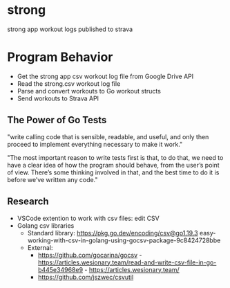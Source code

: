 # strong
strong app workout logs published to strava

# Program Behavior
- Get the strong app csv workout log file from Google Drive API
- Read the strong.csv workout log file
- Parse and convert workouts to Go workout structs
- Send workouts to Strava API

## The Power of Go Tests

"write calling code that is sensible, readable, and useful, and only then proceed to implement everything necessary to make it work."

"The most important reason to write tests first is that, to do that, we need to have a clear idea of how the program should behave, from the user’s point of view. There’s some thinking involved in that, and the best time to do it is before we’ve written any code."



## Research
- VSCode extention to work with csv files: edit CSV
- Golang csv libraries
    - Standard library: https://pkg.go.dev/encoding/csv@go1.19.3
easy-working-with-csv-in-golang-using-gocsv-package-9c8424728bbe
    - External:
        - https://github.com/gocarina/gocsv
                - https://articles.wesionary.team/read-and-write-csv-file-in-go-b445e34968e9
                - https://articles.wesionary.team/
        - https://github.com/jszwec/csvutil

